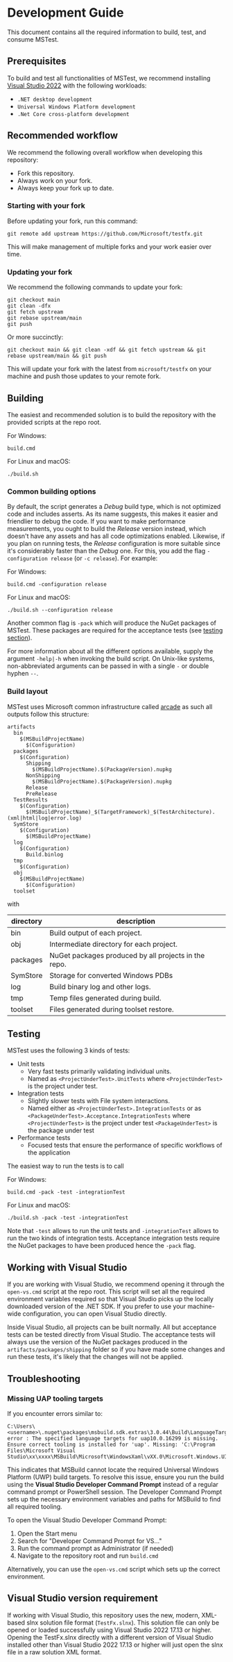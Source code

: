 # Development Guide

This document contains all the required information to build, test, and consume MSTest.

## Prerequisites

To build and test all functionalities of MSTest, we recommend installing [Visual Studio 2022](https://visualstudio.microsoft.com/) with the following workloads:

- `.NET desktop development`
- `Universal Windows Platform development`
- `.Net Core cross-platform development`

## Recommended workflow

We recommend the following overall workflow when developing this repository:

- Fork this repository.
- Always work on your fork.
- Always keep your fork up to date.

### Starting with your fork

Before updating your fork, run this command:

```shell
git remote add upstream https://github.com/Microsoft/testfx.git
```

This will make management of multiple forks and your work easier over time.

### Updating your fork

We recommend the following commands to update your fork:

```shell
git checkout main
git clean -dfx
git fetch upstream
git rebase upstream/main
git push
```

Or more succinctly:

```shell
git checkout main && git clean -xdf && git fetch upstream && git rebase upstream/main && git push
```

This will update your fork with the latest from `microsoft/testfx` on your machine and push those updates to your remote fork.

## Building

The easiest and recommended solution is to build the repository with the provided scripts at the repo root.

For Windows:

```shell
build.cmd
```

For Linux and macOS:

```shell
./build.sh
```

### Common building options

By default, the script generates a *Debug* build type, which is not optimized code and includes asserts. As its name suggests, this makes it easier and friendlier to debug the code. If you want to make performance measurements, you ought to build the *Release* version instead, which doesn't have any assets and has all code optimizations enabled. Likewise, if you plan on running tests, the *Release* configuration is more suitable since it's considerably faster than the *Debug* one. For this, you add the flag `-configuration release` (or `-c release`). For example:

For Windows:

```shell
build.cmd -configuration release
```

For Linux and macOS:

```shell
./build.sh --configuration release
```

Another common flag is `-pack` which will produce the NuGet packages of MSTest. These packages are required for the acceptance tests (see [testing section](#testing)).

For more information about all the different options available, supply the argument `-help|-h` when invoking the build script. On Unix-like systems, non-abbreviated arguments can be passed in with a single `-` or double hyphen `--`.

### Build layout

MSTest uses Microsoft common infrastructure called [arcade](https://github.com/dotnet/arcade) as such all outputs follow this structure:

```text
artifacts
  bin
    $(MSBuildProjectName)
      $(Configuration)
  packages
    $(Configuration)
      Shipping
        $(MSBuildProjectName).$(PackageVersion).nupkg
      NonShipping
        $(MSBuildProjectName).$(PackageVersion).nupkg
      Release
      PreRelease
  TestResults
    $(Configuration)
      $(MSBuildProjectName)_$(TargetFramework)_$(TestArchitecture).(xml|html|log|error.log)
  SymStore
    $(Configuration)
      $(MSBuildProjectName)
  log
    $(Configuration)
      Build.binlog
  tmp
    $(Configuration)
  obj
    $(MSBuildProjectName)
      $(Configuration)
  toolset
```

with

| directory         | description |
|-------------------|-------------|
| bin               | Build output of each project. |
| obj               | Intermediate directory for each project. |
| packages          | NuGet packages produced by all projects in the repo. |
| SymStore          | Storage for converted Windows PDBs |
| log               | Build binary log and other logs. |
| tmp               | Temp files generated during build. |
| toolset           | Files generated during toolset restore. |

## Testing

MSTest uses the following 3 kinds of tests:

- Unit tests
  - Very fast tests primarily validating individual units.
  - Named as `<ProjectUnderTest>.UnitTests` where `<ProjectUnderTest>` is the project under test.
- Integration tests
  - Slightly slower tests with File system interactions.
  - Named either as `<ProjectUnderTest>.IntegrationTests` or as `<PackageUnderTest>.Acceptance.IntegrationTests` where
    `<ProjectUnderTest>` is the project under test
    `<PackageUnderTest>` is the package under test
- Performance tests
  - Focused tests that ensure the performance of specific workflows of the application

The easiest way to run the tests is to call

For Windows:

```shell
build.cmd -pack -test -integrationTest
```

For Linux and macOS:

```shell
./build.sh -pack -test -integrationTest
```

Note that `-test` allows to run the unit tests and `-integrationTest` allows to run the two kinds of integration tests. Acceptance integration tests require the NuGet packages to have been produced hence the `-pack` flag.

## Working with Visual Studio

If you are working with Visual Studio, we recommend opening it through the `open-vs.cmd` script at the repo root. This script will set all the required environment variables required so that Visual Studio picks up the locally downloaded version of the .NET SDK. If you prefer to use your machine-wide configuration, you can open Visual Studio directly.

Inside Visual Studio, all projects can be built normally. All but acceptance tests can be tested directly from Visual Studio. The acceptance tests will always use the version of the NuGet packages produced in the `artifacts/packages/shipping` folder so if you have made some changes and run these tests, it's likely that the changes will not be applied.

## Troubleshooting

### Missing UAP tooling targets

If you encounter errors similar to:

```text
C:\Users\<username>\.nuget\packages\msbuild.sdk.extras\3.0.44\Build\LanguageTargets\CheckMissing.targets(44,5): error : The specified language targets for uap10.0.16299 is missing. Ensure correct tooling is installed for 'uap'. Missing: 'C:\Program Files\Microsoft Visual Studio\xx\xxxx\MSBuild\Microsoft\WindowsXaml\vXX.0\Microsoft.Windows.UI.Xaml.CSharp.targets'
```

This indicates that MSBuild cannot locate the required Universal Windows Platform (UWP) build targets. To resolve this issue, ensure you run the build using the **Visual Studio Developer Command Prompt** instead of a regular command prompt or PowerShell session. The Developer Command Prompt sets up the necessary environment variables and paths for MSBuild to find all required tooling.

To open the Visual Studio Developer Command Prompt:

1. Open the Start menu
2. Search for "Developer Command Prompt for VS..."
3. Run the command prompt as Administrator (if needed)
4. Navigate to the repository root and run `build.cmd`

Alternatively, you can use the `open-vs.cmd` script which sets up the correct environment.

## Visual Studio version requirement

If working with Visual Studio, this repository uses the new, modern, XML-based slnx solution file format (`TestFx.slnx`). This solution file can only be opened or loaded successfully using Visual Studio 2022 17.13 or higher. Opening the TestFx.slnx directly with a different version of Visual Studio installed other than Visual Studio 2022 17.13 or higher will just open the slnx file in a raw solution XML format.

